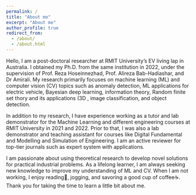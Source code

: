 ```yaml
---
permalink: /
title: "About me"
excerpt: "About me"
author_profile: true
redirect_from: 
  - /about/
  - /about.html
---
```


Hello, I am a post-doctoral researcher at RMIT University’s EV living lap in Australia. I obtained my Ph.D. from the same institution in 2022, under the supervision of Prof. Reza Hoseinnezhad, Prof. Alireza Bab-Hadiashar, and Dr Amirali. My research primarily focuses on machine learning (ML) and computer vision (CV) topics such as anomaly detection, ML applications for electric vehicle, Bayesian deep learning, information theory, Random finite set thory and its applications (3D , image classification, and object detection.

In addition to my research, I have experience working as a tutor and lab demonstrator for the Machine Learning  and different engineering courses at RMIT University in 2021 and 2022. Prior to that, I was also a lab demonstrator and teaching assistant for courses like Digital Fundamental and Modelling and Simulation of Engineering. I am an active reviewer for top-tier journals such as expert system with applications.

I am passionate about using theoretical research to develop novel solutions for practical industrial problems. As a lifelong learner, I am always seeking new knowledge to improve my understanding of ML and CV. When I am not working, I enjoy reading📖, jogging, and savoring a good cup of coffee☕. Thank you for taking the time to learn a little bit about me.


